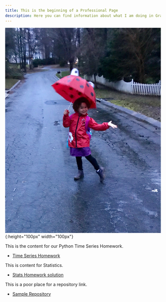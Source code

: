 ```yaml
---
title: This is the beginning of a Professional Page
description: Here you can find information about what I am doing in Graduate School and about the courses I teach.
---
```


![My Picture](/pics/T.jpg){:height="100px" width="100px"}

This is the content for our Python Time Series Homework.
- [Time Series Homework](/Timeseries/index.md)

This is content for Statistics.
- [Stats Homework solution](/Statistics/index.md)

This is a poor place for a repository link.
- [Sample Repository](https://github.com/bmarlin96/sample)
